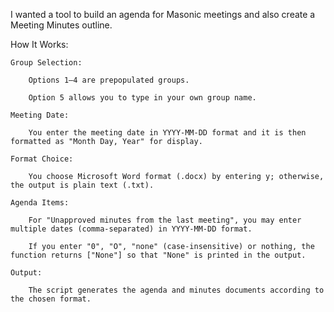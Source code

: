 I wanted a tool to build an agenda for Masonic meetings and also create a Meeting Minutes outline.

How It Works:

    Group Selection:

        Options 1–4 are prepopulated groups.

        Option 5 allows you to type in your own group name.

    Meeting Date:

        You enter the meeting date in YYYY-MM-DD format and it is then formatted as "Month Day, Year" for display.

    Format Choice:

        You choose Microsoft Word format (.docx) by entering y; otherwise, the output is plain text (.txt).

    Agenda Items:

        For "Unapproved minutes from the last meeting", you may enter multiple dates (comma-separated) in YYYY-MM-DD format.

        If you enter "0", "O", "none" (case-insensitive) or nothing, the function returns ["None"] so that "None" is printed in the output.

    Output:

        The script generates the agenda and minutes documents according to the chosen format.
